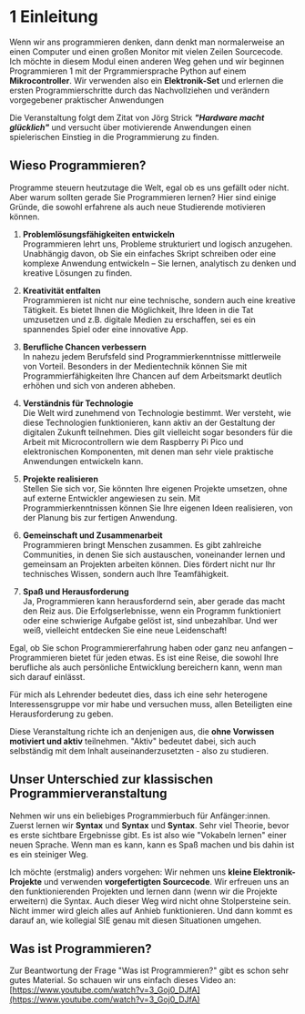 # 1 Einleitung 

Wenn wir ans programmieren denken, dann denkt man normalerweise an einen Computer und einen großen Monitor mit vielen Zeilen Sourcecode. Ich möchte in diesem Modul einen anderen Weg gehen und wir beginnen Programmieren 1 mit der Prgrammiersprache Python auf einem **Mikrocontroller**. Wir verwenden also ein **Elektronik-Set** und erlernen die ersten Programmierschritte durch das Nachvollziehen und verändern vorgegebener praktischer Anwendungen

Die Veranstaltung folgt dem Zitat von Jörg Strick ***"Hardware macht glücklich"*** und versucht über motivierende Anwendungen einen spielerischen Einstieg in die Programmierung zu finden.


## Wieso Programmieren?

Programme steuern heutzutage die Welt, egal ob es uns gefällt oder nicht. Aber warum sollten gerade Sie Programmieren lernen? Hier sind einige Gründe, die sowohl erfahrene als auch neue Studierende motivieren können.

1. **Problemlösungsfähigkeiten entwickeln**<br>
    Programmieren lehrt uns, Probleme strukturiert und logisch anzugehen. Unabhängig davon, ob Sie ein einfaches Skript schreiben oder eine komplexe Anwendung entwickeln – Sie lernen, analytisch zu denken und kreative Lösungen zu finden.

2. **Kreativität entfalten**<br>
    Programmieren ist nicht nur eine technische, sondern auch eine kreative Tätigkeit. Es bietet Ihnen die Möglichkeit, Ihre Ideen in die Tat umzusetzen und z.B. digitale Medien zu erschaffen, sei es ein spannendes Spiel oder eine innovative App.

3. **Berufliche Chancen verbessern**<br>
    In nahezu jedem Berufsfeld sind Programmierkenntnisse mittlerweile von Vorteil. Besonders in der Medientechnik können Sie mit Programmierfähigkeiten Ihre Chancen auf dem Arbeitsmarkt deutlich erhöhen und sich von anderen abheben.

4. **Verständnis für Technologie**<br>
    Die Welt wird zunehmend von Technologie bestimmt. Wer versteht, wie diese Technologien funktionieren, kann aktiv an der Gestaltung der digitalen Zukunft teilnehmen. Dies gilt vielleicht sogar besonders für die Arbeit mit Microcontrollern wie dem Raspberry Pi Pico und elektronischen Komponenten, mit denen man sehr viele praktische Anwendungen entwickeln kann.

5. **Projekte realisieren**<br>
    Stellen Sie sich vor, Sie könnten Ihre eigenen Projekte umsetzen, ohne auf externe Entwickler angewiesen zu sein. Mit Programmierkenntnissen können Sie Ihre eigenen Ideen realisieren, von der Planung bis zur fertigen Anwendung.

6. **Gemeinschaft und Zusammenarbeit**<br>
    Programmieren bringt Menschen zusammen. Es gibt zahlreiche Communities, in denen Sie sich austauschen, voneinander lernen und gemeinsam an Projekten arbeiten können. Dies fördert nicht nur Ihr technisches Wissen, sondern auch Ihre Teamfähigkeit.

7. **Spaß und Herausforderung**<br>
    Ja, Programmieren kann herausfordernd sein, aber gerade das macht den Reiz aus. Die Erfolgserlebnisse, wenn ein Programm funktioniert oder eine schwierige Aufgabe gelöst ist, sind unbezahlbar. Und wer weiß, vielleicht entdecken Sie eine neue Leidenschaft!

Egal, ob Sie schon Programmiererfahrung haben oder ganz neu anfangen – Programmieren bietet für jeden etwas. Es ist eine Reise, die sowohl Ihre berufliche als auch persönliche Entwicklung bereichern kann, wenn man sich darauf einlässt.

Für mich als Lehrender bedeutet dies, dass ich eine sehr heterogene Interessensgruppe vor mir habe und versuchen muss, allen Beteiligten eine Herausforderung zu geben. 

Diese Veranstaltung richte ich an denjenigen aus, die **ohne Vorwissen motiviert und aktiv** teilnehmen. "Aktiv" bedeutet dabei, sich auch selbständig mit dem Inhalt auseinanderzusetzten - also zu studieren. 

## Unser Unterschied zur klassischen Programmierveranstaltung 

Nehmen wir uns ein beliebiges Programmierbuch für Anfänger:innen. Zuerst lernen wir **Syntax** und **Syntax** und **Syntax**. Sehr viel Theorie, bevor es erste sichtbare Ergebnisse gibt. Es ist also wie "Vokabeln lernen" einer neuen Sprache. Wenn man es kann, kann es Spaß machen und bis dahin ist es ein steiniger Weg.

Ich möchte (erstmalig) anders vorgehen: Wir nehmen uns **kleine Elektronik-Projekte** und verwenden **vorgefertigten Sourcecode**. Wir erfreuen uns an den funktionierenden Projekten und lernen dann (wenn wir die Projekte erweitern) die Syntax. Auch dieser Weg wird nicht ohne Stolpersteine sein. Nicht immer wird gleich alles auf Anhieb funktionieren. Und dann kommt es darauf an, wie kollegial SIE genau mit diesen Situationen umgehen. 

## Was ist Programmieren?

Zur Beantwortung der Frage "Was ist Programmieren?" gibt es schon sehr gutes Material. So schauen wir uns einfach dieses Video an: [https://www.youtube.com/watch?v=3_Goj0_DJfA](https://www.youtube.com/watch?v=3_Goj0_DJfA)